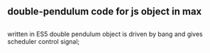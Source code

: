 ## double-pendulum code for js object in max
## 
## 
 written in ES5 double pendulum object is driven by bang and gives scheduler control signal;


